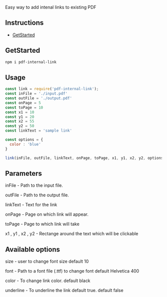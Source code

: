 Easy way to add intenal links to existing PDF


## Instructions

* [GetStarted](#getstarted)

## GetStarted

```bash
npm i pdf-internal-link
```

## Usage

```javascript
const link = require('pdf-internal-link');
const inFile = './input.pdf'
const outFile = './output.pdf'
const onPage = 5
const toPage = 10
const x1 = 10
const y1 = 20
const x2 = 55
const y2 = 50
const linkText = 'sample link'

const options = {
  color : 'blue'
}

link(inFile, outFile, linkText, onPage, toPage, x1, y1, x2, y2, options)


```

## Parameters 
 inFile - Path to the input file.
 
 outFile - Path to the output file.
 
 linkText - Text for the link
 
 onPage - Page on which link will appear.
 
 toPage - Page to which link will take
 
 x1 , y1 , x2 , y2 - Rectange around the text which will be clickable 
  

## Available options
  size - user to change font size default 10
  
  font - Path to a font file (.ttf) to change font default Helvetica 400
  
  color - To change link color. default black
  
  underline - To underline the link default true. default false
  


